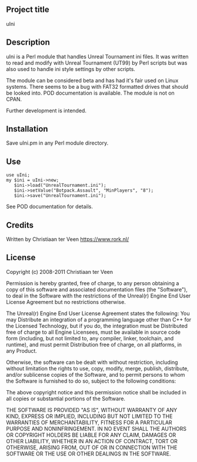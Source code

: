 ## Project title

uIni

## Description

uIni is a Perl module that handles Unreal Tournament ini files. It was written to read and modify with Unreal Tournament (UT99) by Perl scripts but was also used to handle ini style settings by other scripts.

The module can be considered beta and has had it's fair used on Linux systems. There seems to be a bug with FAT32 formatted drives that should be looked into. POD documentation is available. The module is not on CPAN.

Further development is intended.

## Installation

Save uIni.pm in any Perl module directory.

## Use

    use uIni;
    my $ini = uIni->new;
       $ini->load("UnrealTournament.ini");
       $ini->setValue("Botpack.Assault", "MinPlayers", "8");
       $ini->save("UnrealTournament.ini");

See POD documentation for details.

## Credits

Written by Christiaan ter Veen <https://www.rork.nl/>

## License

Copyright (c) 2008-2011 Christiaan ter Veen

Permission is hereby granted, free of charge, to any person obtaining a copy of this software and associated documentation files (the "Software"), to deal in the Software with the restrictions of the Unreal(r) Engine End User License Agreement but no restrictions otherwise.

The Unreal(r) Engine End User License Agreement states the following: You may Distribute an integration of a programming language other than C++ for the Licensed Technology, but if you do, the integration must be Distributed free of charge to all Engine Licensees, must be available in source code form (including, but not limited to, any compiler, linker, toolchain, and runtime), and must permit Distribution free of charge, on all platforms, in any Product.

Otherwise, the software can be dealt with without restriction, including without limitation the rights to use, copy, modify, merge, publish, distribute, and/or sublicense copies of the Software, and to permit persons to whom the Software is furnished to do so, subject to the following conditions:

The above copyright notice and this permission notice shall be included in all copies or substantial portions of the Software.

THE SOFTWARE IS PROVIDED "AS IS", WITHOUT WARRANTY OF ANY KIND, EXPRESS OR IMPLIED, INCLUDING BUT NOT LIMITED TO THE WARRANTIES OF MERCHANTABILITY, FITNESS FOR A PARTICULAR PURPOSE AND NONINFRINGEMENT. IN NO EVENT SHALL THE AUTHORS OR COPYRIGHT HOLDERS BE LIABLE FOR ANY CLAIM, DAMAGES OR OTHER LIABILITY, WHETHER IN AN ACTION OF CONTRACT, TORT OR OTHERWISE, ARISING FROM, OUT OF OR IN CONNECTION WITH THE SOFTWARE OR THE USE OR OTHER DEALINGS IN THE SOFTWARE.
